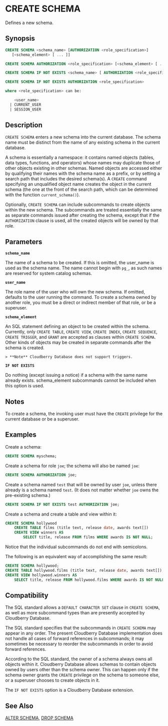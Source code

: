 # CREATE SCHEMA

Defines a new schema.

## Synopsis

```sql
CREATE SCHEMA <schema_name> [AUTHORIZATION <role_specification>] 
   [<schema_element> [ ... ]]

CREATE SCHEMA AUTHORIZATION <role_specification> [<schema_element> [ ... ]]

CREATE SCHEMA IF NOT EXISTS <schema_name> [ AUTHORIZATION <role_specification> ]

CREATE SCHEMA IF NOT EXISTS AUTHORIZATION <role_specification>

where <role_specification> can be:

    <user_name>
  | CURRENT_USER
  | SESSION_USER
```

## Description

`CREATE SCHEMA` enters a new schema into the current database. The schema name must be distinct from the name of any existing schema in the current database.

A schema is essentially a namespace: it contains named objects (tables, data types, functions, and operators) whose names may duplicate those of other objects existing in other schemas. Named objects are accessed either by qualifying their names with the schema name as a prefix, or by setting a search path that includes the desired schema(s). A `CREATE` command specifying an unqualified object name creates the object in the current schema (the one at the front of the search path, which can be determined with the function `current_schema()`).

Optionally, `CREATE SCHEMA` can include subcommands to create objects within the new schema. The subcommands are treated essentially the same as separate commands issued after creating the schema, except that if the `AUTHORIZATION` clause is used, all the created objects will be owned by that role.

## Parameters

**`schema_name`**

The name of a schema to be created. If this is omitted, the user_name is used as the schema name. The name cannot begin with `pg_`, as such names are reserved for system catalog schemas.

**`user_name`**

The role name of the user who will own the new schema. If omitted, defaults to the user running the command. To create a schema owned by another role, you must be a direct or indirect member of that role, or be a superuser.

**`schema_element`**

An SQL statement defining an object to be created within the schema. Currently, only `CREATE TABLE`, `CREATE VIEW`, `CREATE INDEX`, `CREATE SEQUENCE`, `CREATE TRIGGER`, and `GRANT` are accepted as clauses within `CREATE SCHEMA`. Other kinds of objects may be created in separate commands after the schema is created.

    > **Note** Cloudberry Database does not support triggers.

**`IF NOT EXISTS`**

Do nothing (except issuing a notice) if a schema with the same name already exists. schema_element subcommands cannot be included when this option is used.

## Notes

To create a schema, the invoking user must have the `CREATE` privilege for the current database or be a superuser.

## Examples

Create a schema:

```sql
CREATE SCHEMA myschema;
```

Create a schema for role `joe`; the schema will also be named `joe`:

```sql
CREATE SCHEMA AUTHORIZATION joe;
```

Create a schema named `test` that will be owned by user `joe`, unless there already is a schema named `test`. (It does not matter whether `joe` owns the pre-existing schema.)

```sql
CREATE SCHEMA IF NOT EXISTS test AUTHORIZATION joe;
```

Create a schema and create a table and view within it:

```sql
CREATE SCHEMA hollywood
    CREATE TABLE films (title text, release date, awards text[])
    CREATE VIEW winners AS
        SELECT title, release FROM films WHERE awards IS NOT NULL;
```

Notice that the individual subcommands do not end with semicolons.

The following is an equivalent way of accomplishing the same result:

```sql
CREATE SCHEMA hollywood;
CREATE TABLE hollywood.films (title text, release date, awards text[]);
CREATE VIEW hollywood.winners AS
    SELECT title, release FROM hollywood.films WHERE awards IS NOT NULL;
```

## Compatibility

The SQL standard allows a `DEFAULT CHARACTER SET` clause in `CREATE SCHEMA`, as well as more subcommand types than are presently accepted by Cloudberry Database.

The SQL standard specifies that the subcommands in `CREATE SCHEMA` may appear in any order. The present Cloudberry Database implementation does not handle all cases of forward references in subcommands; it may sometimes be necessary to reorder the subcommands in order to avoid forward references.

According to the SQL standard, the owner of a schema always owns all objects within it. Cloudberry Database allows schemas to contain objects owned by users other than the schema owner. This can happen only if the schema owner grants the `CREATE` privilege on the schema to someone else, or a superuser chooses to create objects in it.

The `IF NOT EXISTS` option is a Cloudberry Database extension.

## See Also

[ALTER SCHEMA](/docs/sql-statements/sql-stmt-alter-schema.md), [DROP SCHEMA](/docs/sql-statements/sql-stmt-drop-schema.md)



